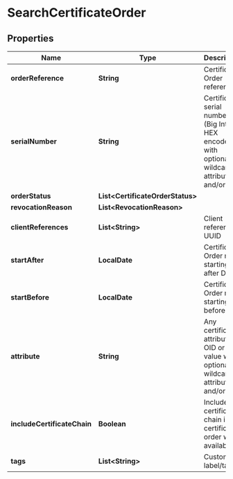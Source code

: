 

# SearchCertificateOrder


## Properties

| Name | Type | Description | Notes |
|------------ | ------------- | ------------- | -------------|
|**orderReference** | **String** | Certificate Order reference |  [optional] |
|**serialNumber** | **String** | Certificate serial number (Big Integer HEX encoded) with optional wildcard attributes ? and/or * |  [optional] |
|**orderStatus** | **List&lt;CertificateOrderStatus&gt;** |  |  [optional] |
|**revocationReason** | **List&lt;RevocationReason&gt;** |  |  [optional] |
|**clientReferences** | **List&lt;String&gt;** | Client reference UUID |  [optional] |
|**startAfter** | **LocalDate** | Certificate Order not starting after Date |  [optional] |
|**startBefore** | **LocalDate** | Certificate Order not starting before Date |  [optional] |
|**attribute** | **String** | Any certificate attribute OID or value with optional wildcard attributes ? and/or * |  [optional] |
|**includeCertificateChain** | **Boolean** | Include the certificate chain in the certificate order when available |  [optional] |
|**tags** | **List&lt;String&gt;** | Customer label/tags |  [optional] |




